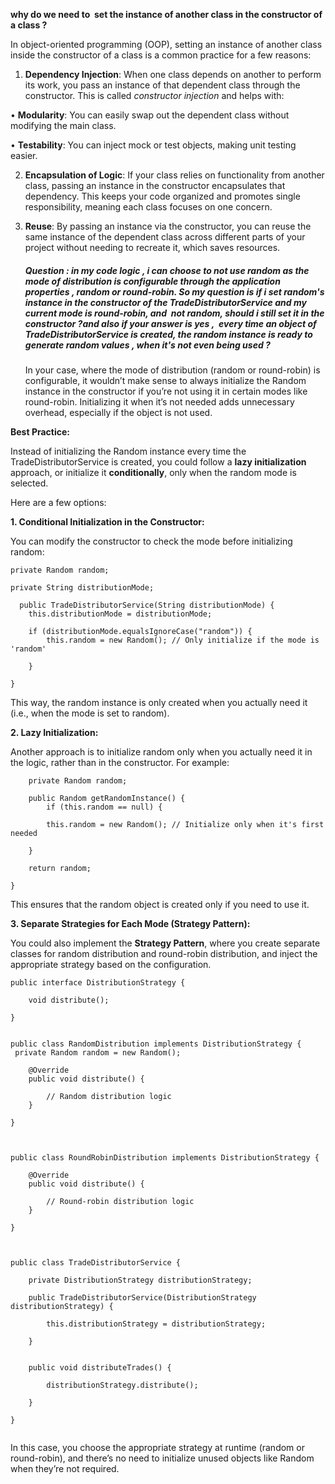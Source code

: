 **why do we need to  set the instance of another class in the constructor of a class ?**

  In object-oriented programming (OOP), setting an instance of another class inside the constructor of a class is a common practice for a few reasons:

1. **Dependency Injection**: When one class depends on another to perform its work, you pass an instance of that dependent class through the constructor. This is called _constructor injection_ and helps with:

• **Modularity**: You can easily swap out the dependent class without modifying the main class.

• **Testability**: You can inject mock or test objects, making unit testing easier.

2. **Encapsulation of Logic**: If your class relies on functionality from another class, passing an instance in the constructor encapsulates that dependency. This keeps your code organized and promotes single responsibility, meaning each class focuses on one concern.

3. **Reuse**: By passing an instance via the constructor, you can reuse the same instance of the dependent class across different parts of your project without needing to recreate it, which saves resources.

  

	  ##### Question :  in my code logic , i can choose to not use random as the mode of distribution is configurable through the application properties , random or round-robin. So my question is if i set random's instance in the constructor of the TradeDistributorService and my current mode is round-robin, and  not random, should i still set it in the constructor ?and also if your answer is yes ,  every time an object of TradeDistributorService is created, the random instance is ready to generate random values , when it's not even being used ?

  

	In your case, where the mode of distribution (random or round-robin) is configurable, it wouldn’t make sense to always initialize the Random instance in the constructor if you’re not using it in certain modes like round-robin. Initializing it when it’s not needed adds unnecessary overhead, especially if the object is not used.

  

**Best Practice:**

  

Instead of initializing the Random instance every time the TradeDistributorService is created, you could follow a **lazy initialization** approach, or initialize it **conditionally**, only when the random mode is selected.

  

Here are a few options:

  

**1. Conditional Initialization in the Constructor:**

You can modify the constructor to check the mode before initializing random:  
  



```
private Random random;

private String distributionMode;

  public TradeDistributorService(String distributionMode) {
    this.distributionMode = distributionMode;

    if (distributionMode.equalsIgnoreCase("random")) {
		this.random = new Random(); // Only initialize if the mode is 'random'

    }

}  
```
  
This way, the random instance is only created when you actually need it (i.e., when the mode is set to random).

  

**2. Lazy Initialization:**

  Another approach is to initialize random only when you actually need it in the logic, rather than in the constructor. For example:  
  


```
    private Random random;

	public Random getRandomInstance() {
		if (this.random == null) {

        this.random = new Random(); // Initialize only when it's first needed

    }

    return random;

}

```
  

  
This ensures that the random object is created only if you need to use it.

  

**3. Separate Strategies for Each Mode (Strategy Pattern):**

  

You could also implement the **Strategy Pattern**, where you create separate classes for random distribution and round-robin distribution, and inject the appropriate strategy based on the configuration.  
  
  
```
public interface DistributionStrategy {

    void distribute();

}

  
public class RandomDistribution implements DistributionStrategy {
 private Random random = new Random();

    @Override
	public void distribute() {

        // Random distribution logic
    }

}

  

public class RoundRobinDistribution implements DistributionStrategy {

    @Override
	public void distribute() {

        // Round-robin distribution logic
    }

}

  

public class TradeDistributorService {

    private DistributionStrategy distributionStrategy;

    public TradeDistributorService(DistributionStrategy distributionStrategy) {

        this.distributionStrategy = distributionStrategy;

    }


    public void distributeTrades() {

        distributionStrategy.distribute();

    }

}  
  
```
In this case, you choose the appropriate strategy at runtime (random or round-robin), and there’s no need to initialize unused objects like Random when they’re not required.



